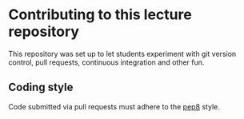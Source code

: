 Contributing to this lecture repository
=======================================

This repository was set up to let students experiment with git version control,
pull requests, continuous integration and other fun.

Coding style
------------

Code submitted via pull requests must adhere to the
[pep8](https://www.python.org/dev/peps/pep-0008/) style.
